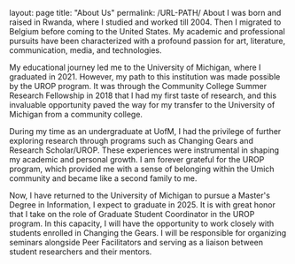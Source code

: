 layout: page
title: "About Us"
permalink: /URL-PATH/
About
I was born and raised in Rwanda, where I studied and worked till 2004. Then I migrated to Belgium before coming to the United States. My academic and professional pursuits have been characterized with a profound passion for art, literature, communication, media, and technologies.

My educational journey led me to the University of Michigan, where I graduated in 2021. However, my path to this institution was made possible by the UROP program. It was through the Community College Summer Research Fellowship in 2018 that I had my first taste of research, and this invaluable opportunity paved the way for my transfer to the University of Michigan from a community college.

During my time as an undergraduate at UofM, I had the privilege of further exploring research through programs such as Changing Gears and Research Scholar/UROP. These experiences were instrumental in shaping my academic and personal growth. I am forever grateful for the UROP program, which provided me with a sense of belonging within the Umich community and became like a second family to me.

Now, I have returned to the University of Michigan to pursue a Master's Degree in Information, I expect to graduate in 2025. It is with great honor that I take on the role of Graduate Student Coordinator in the UROP program. In this capacity, I will have the opportunity to work closely with students enrolled in Changing the Gears. I will be responsible for organizing seminars alongside Peer Facilitators and serving as a liaison between student researchers and their mentors.
